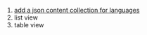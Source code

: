 1. [add a json content collection for languages](https://docs.astro.build/en/guides/content-collections/#defining-the-collection-schema)
2. list view
3. table view
